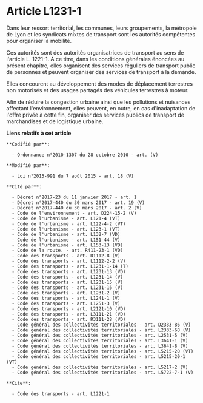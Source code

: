 # Article L1231-1

Dans  leur ressort territorial, les communes, leurs groupements, la métropole de Lyon et les syndicats mixtes de transport
sont les autorités compétentes pour organiser la mobilité. 

Ces autorités sont des autorités organisatrices de transport au sens de l'article L. 1221-1. A ce titre, dans les conditions
générales énoncées au présent chapitre, elles organisent des services réguliers de transport public  de personnes et peuvent
organiser des services de transport à la demande. 

Elles concourent au développement des modes de déplacement terrestres non motorisés et des usages partagés des véhicules
terrestres à moteur. 

Afin de réduire la congestion urbaine ainsi que les pollutions et nuisances affectant l'environnement, elles peuvent, en
outre, en cas d'inadaptation de l'offre privée à cette fin, organiser des services publics de transport de marchandises et de
logistique urbaine.

**Liens relatifs à cet article**

	**Codifié par**:

	  - Ordonnance n°2010-1307 du 28 octobre 2010 - art. (V)

	**Modifié par**:

	  - Loi n°2015-991 du 7 août 2015 - art. 18 (V)

	**Cité par**:

	  - Décret n°2017-23 du 11 janvier 2017 - art. 1
	  - Décret n°2017-440 du 30 mars 2017 - art. 19 (V)
	  - Décret n°2017-440 du 30 mars 2017 - art. 2 (V)
	  - Code de l'environnement - art. D224-15-2 (V)
	  - Code de l'urbanisme - art. L121-4 (VT)
	  - Code de l'urbanisme - art. L122-4-2 (VT)
	  - Code de l'urbanisme - art. L123-1 (VT)
	  - Code de l'urbanisme - art. L132-7 (VD)
	  - Code de l'urbanisme - art. L151-44 (V)
	  - Code de l'urbanisme - art. L153-13 (VD)
	  - Code de la route. - art. R411-23-1 (VD)
	  - Code des transports - art. D1112-8 (V)
	  - Code des transports - art. L1112-2-2 (V)
	  - Code des transports - art. L1231-1-14 (T)
	  - Code des transports - art. L1231-13 (VD)
	  - Code des transports - art. L1231-14 (V)
	  - Code des transports - art. L1231-15 (V)
	  - Code des transports - art. L1231-16 (V)
	  - Code des transports - art. L1231-2 (V)
	  - Code des transports - art. L1241-1 (V)
	  - Code des transports - art. L1251-3 (V)
	  - Code des transports - art. L2121-10 (VD)
	  - Code des transports - art. L3111-21 (VD)
	  - Code des transports - art. R3111-28 (VD)
	  - Code général des collectivités territoriales - art. D2333-86 (V)
	  - Code général des collectivités territoriales - art. L2333-68 (V)
	  - Code général des collectivités territoriales - art. L2531-5 (V)
	  - Code général des collectivités territoriales - art. L3641-1 (V)
	  - Code général des collectivités territoriales - art. L3641-8 (V)
	  - Code général des collectivités territoriales - art. L5215-20 (VT)
	  - Code général des collectivités territoriales - art. L5215-20-1 (VT)
	  - Code général des collectivités territoriales - art. L5217-2 (V)
	  - Code général des collectivités territoriales - art. L5722-7-1 (V)

	**Cite**:

	  - Code des transports - art. L1221-1
